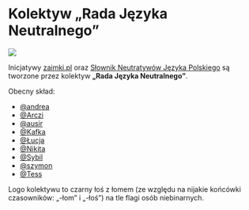 # Kolektyw „Rada Języka Neutralnego”

![](/img/łoś.jpg)

Inicjatywy [zaimki.pl](https://zaimki.pl) oraz [Słownik Neutratywów Języka Polskiego](https://facebook.com/neutratywy)
są tworzone przez kolektyw **„Rada Języka Neutralnego”**.

Obecny skład:

 - [@andrea](/@andrea)
 - [@Arczi](/@Arczi)
 - [@ausir](/@ausir)
 - [@Kafka](/@Kafka)
 - [@Łucja](/@Łucja)
 - [@Nikita](/@Nikita)
 - [@Sybil](/@Sybil)
 - [@szymon](/@szymon)
 - [@Tess](/@Tess)

Logo kolektywu to czarny łoś z łomem (ze względu na nijakie końcówki czasowników: „-łom” i „-łoś”) na tle flagi osób niebinarnych.
